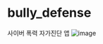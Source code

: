 # bully_defense
사이버 폭력 자가진단 앱
![image](https://user-images.githubusercontent.com/74699956/157201064-bca474c5-c155-4c1b-bcf3-d72f3f863771.png)
